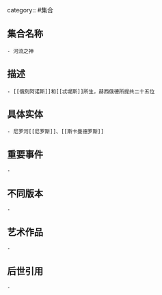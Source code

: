 category:: #集合
## 集合名称
	- 河流之神
## 描述
	- [[俄刻阿诺斯]]和[[忒堤斯]]所生，赫西俄德所提共二十五位
## 具体实体
	- 尼罗河[[尼罗斯]]、[[斯卡曼德罗斯]]
## 重要事件
	-
## 不同版本
	-
## 艺术作品
	-
## 后世引用
	-
